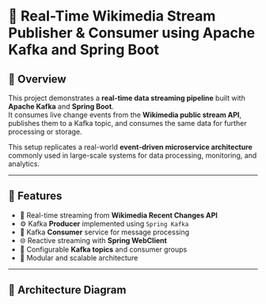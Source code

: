 # 📡 Real-Time Wikimedia Stream Publisher & Consumer using Apache Kafka and Spring Boot

## 🧩 Overview
This project demonstrates a **real-time data streaming pipeline** built with **Apache Kafka** and **Spring Boot**.  
It consumes live change events from the **Wikimedia public stream API**, publishes them to a Kafka topic, and consumes the same data for further processing or storage.  

This setup replicates a real-world **event-driven microservice architecture** commonly used in large-scale systems for data processing, monitoring, and analytics.

---

## 🚀 Features
- 🔁 Real-time streaming from **Wikimedia Recent Changes API**
- ⚙️ Kafka **Producer** implemented using `Spring Kafka`
- 📨 Kafka **Consumer** service for message processing
- 🌐 Reactive streaming with **Spring WebClient**
- 💾 Configurable **Kafka topics** and consumer groups
- 🧠 Modular and scalable architecture

---

## 🧱 Architecture Diagram
